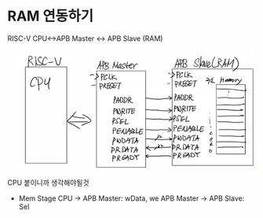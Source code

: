 RAM 연동하기
=========================

RISC-V CPU<->APB Master <-> APB Slave (RAM)

![](schematic.png)


CPU 붙이니까 생각해야될것
- Mem Stage
CPU -> APB Master: wData, we
APB Master -> APB Slave: Sel